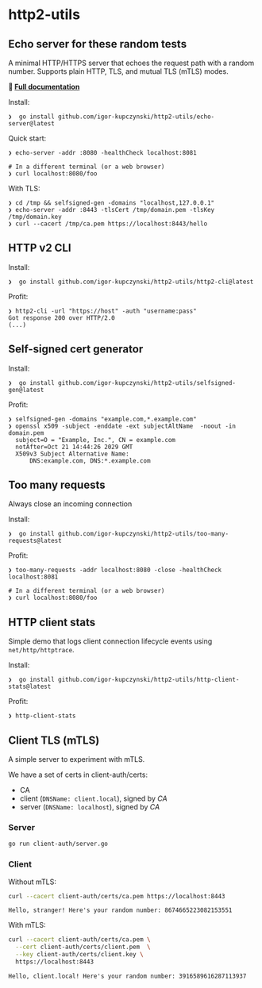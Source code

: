 # http2-utils

## Echo server for these random tests

A minimal HTTP/HTTPS server that echoes the request path with a random number. Supports plain HTTP, TLS, and mutual TLS (mTLS) modes.

**📖 [Full documentation](echo-server/README.md)**

Install:

    ❯  go install github.com/igor-kupczynski/http2-utils/echo-server@latest

Quick start:

    ❯ echo-server -addr :8080 -healthCheck localhost:8081
    
    # In a different terminal (or a web browser)
    ❯ curl localhost:8080/foo

With TLS:

    ❯ cd /tmp && selfsigned-gen -domains "localhost,127.0.0.1"
    ❯ echo-server -addr :8443 -tlsCert /tmp/domain.pem -tlsKey /tmp/domain.key
    ❯ curl --cacert /tmp/ca.pem https://localhost:8443/hello

## HTTP v2 CLI

Install:

    ❯  go install github.com/igor-kupczynski/http2-utils/http2-cli@latest

Profit:

    ❯ http2-cli -url "https://host" -auth "username:pass"
    Got response 200 over HTTP/2.0
    (...)


## Self-signed cert generator

Install:

    ❯  go install github.com/igor-kupczynski/http2-utils/selfsigned-gen@latest

Profit:

    ❯ selfsigned-gen -domains "example.com,*.example.com"
    ❯ openssl x509 -subject -enddate -ext subjectAltName  -noout -in domain.pem
      subject=O = "Example, Inc.", CN = example.com 
      notAfter=Oct 21 14:44:26 2029 GMT
      X509v3 Subject Alternative Name: 
          DNS:example.com, DNS:*.example.com


## Too many requests

Always close an incoming connection

Install:

    ❯  go install github.com/igor-kupczynski/http2-utils/too-many-requests@latest

Profit:

    ❯ too-many-requests -addr localhost:8080 -close -healthCheck localhost:8081
    
    # In a different terminal (or a web browser)
    ❯ curl localhost:8080/foo


## HTTP client stats

Simple demo that logs client connection lifecycle events using `net/http/httptrace`.

Install:

    ❯  go install github.com/igor-kupczynski/http2-utils/http-client-stats@latest

Profit:

    ❯ http-client-stats


## Client TLS (mTLS)

A simple server to experiment with mTLS.

We have a set of certs in client-auth/certs:
  * CA
  * client  (`DNSName: client.local`), signed by _CA_
  * server  (`DNSName: localhost`), signed by _CA_


### Server

```sh
go run client-auth/server.go
```

### Client

Without mTLS:
```sh
curl --cacert client-auth/certs/ca.pem https://localhost:8443
```

```
Hello, stranger! Here's your random number: 8674665223082153551
```

With mTLS:
```sh
curl --cacert client-auth/certs/ca.pem \
  --cert client-auth/certs/client.pem  \
  --key client-auth/certs/client.key \
  https://localhost:8443
```

```
Hello, client.local! Here's your random number: 3916589616287113937
```
